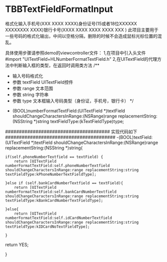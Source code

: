# TBBTextFieldFormatInput
格式化输入手机号(XXX  XXXX  XXXX)身份证号(15或者18位XXXXXX  XXXXXXXX  XXXX)银行卡号(XXXX  XXXX  XXXX  XXXX  XXX  )
此项目主要用于一些号码的格式化输出，中间以空格分隔，删除的时候不会造成鼠标光标位置的混乱。

具体使用步骤请参照demo的viewcontroller文件：
1,在项目中引入头文件 #import "UITextField+HLNumberFormatTextField.h"
2,在UITextField的代理方法中判断输入框的类型，在返回时调用类方法
/**
 *  输入号码格式化
 *  参数 textField UITextField控件
 *  参数 range 文本范围
 *  参数 string 字符串
 *  参数 type 文本框输入号码类型（身份证，手机号，银行卡）
 */
+ (BOOL)numberFormatTextField:(UITextField *)textField shouldChangeCharactersInRange:(NSRange)range replacementString:(NSString *)string textFieldType:(kTextFieldType)type;

###################################### 实现代码如下 ########################################
-(BOOL)textField:(UITextField *)textField shouldChangeCharactersInRange:(NSRange)range replacementString:(NSString *)string{

    if(self.phoneNumberTextfield == textField) {
        return [UITextField numberFormatTextField:self.phoneNumberTextfield shouldChangeCharactersInRange:range replacementString:string textFieldType:kPhoneNumberTextFieldType];

    }else if (self.bankCardNumberTextfield == textField){
        return [UITextField numberFormatTextField:self.bankCardNumberTextfield shouldChangeCharactersInRange:range replacementString:string textFieldType:kBankCardNumberTextFieldType];

    }else{
        return [UITextField numberFormatTextField:self.idCardNumberTextfield shouldChangeCharactersInRange:range replacementString:string textFieldType:kIDCardNoTextFieldType];

    }
   return YES;

} 



